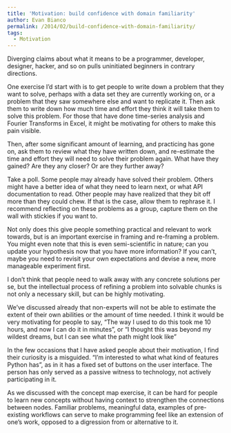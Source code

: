 ```yaml
---
title: 'Motivation: build confidence with domain familiarity'
author: Evan Bianco
permalink: /2014/02/build-confidence-with-domain-familiarity/
tags:
  - Motivation
---
```

<p dir="ltr">
  Diverging claims about what it means to be a programmer, developer, designer, hacker, and so on pulls uninitiated beginners in contrary directions.
</p>

<p dir="ltr">
  One exercise I’d start with is to get people to write down a problem that they want to solve, perhaps with a data set they are currently working on, or a problem that they saw somewhere else and want to replicate it. Then ask them to write down how much time and effort they think it will take them to solve this problem. For those that have done time-series analysis and Fourier Transforms in Excel, it might be motivating for others to make this pain visible.
</p>

<p dir="ltr">
  Then, after some significant amount of learning, and practicing has gone on, ask them to review what they have written down, and re-estimate the time and effort they will need to solve their problem again. What have they gained? Are they any closer? Or are they further away?
</p>

<p dir="ltr">
  Take a poll. Some people may already have solved their problem. Others might have a better idea of what they need to learn next, or what API documentation to read. Other people may have realized that they bit off more than they could chew. If that is the case, allow them to rephrase it. I recommend reflecting on these problems as a group, capture them on the wall with stickies if you want to.
</p>

<p dir="ltr">
  Not only does this give people something practical and relevant to work towards, but is an important exercise in framing and re-framing a problem. You might even note that this is even semi-scientific in nature; can you update your hypothesis now that you have more information? If you can’t, maybe you need to revisit your own expectations and devise a new, more manageable experiment first.
</p>

<p dir="ltr">
  I don’t think that people need to walk away with any concrete solutions per se, but the intellectual process of refining a problem into solvable chunks is not only a necessary skill, but can be highly motivating.
</p>

<p dir="ltr">
  We’ve discussed already that non-experts will not be able to estimate the extent of their own abilities or the amount of time needed. I think it would be very motivating for people to say, “The way I used to do this took me 10 hours, and now I can do it in minutes”, or “I thought this was beyond my wildest dreams, but I can see what the path might look like”
</p>

<p dir="ltr">
  In the few occasions that I have asked people about their motivation, I find their curiosity is a misguided. &#8220;I&#8217;m interested to what what kind of features Python has&#8221;, as in it has a fixed set of buttons on the user interface. The person has only served as a passive witness to technology, not actively participating in it.
</p>

<p dir="ltr">
  As we discussed with the concept map exercise, it can be hard for people to learn new concepts without having context to strengthen the connections between nodes. Familiar problems, meaningful data, examples of pre-existing workflows can serve to make programming feel like an extension of one’s work, opposed to a digression from or alternative to it.
</p>

&nbsp;
